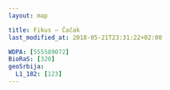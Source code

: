 ```yaml
---
layout: map

title: Fikus – Čačak
last_modified_at: 2018-05-21T23:31:22+02:00

WDPA: [555589072]
BioRaS: [320]
geoSrbija:
  L1_182: [123]
---
```

